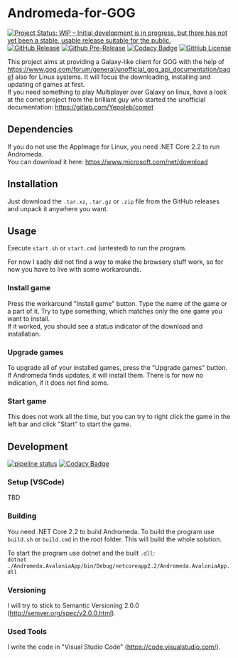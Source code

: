 # Andromeda-for-GOG
[![Project Status: WIP – Initial development is in progress, but there has not yet been a stable, usable release suitable for the public.](http://www.repostatus.org/badges/latest/active.svg)](http://www.repostatus.org/#active)
[![GitHub Release](https://img.shields.io/github/release/NicoVIII/Andromeda-for-GOG.svg)](https://github.com/NicoVIII/Andromeda-for-GOG/releases/latest)
[![Github Pre-Release](https://img.shields.io/github/release/NicoVIII/Andromeda-for-GOG/all.svg?label=prerelease)](https://github.com/NicoVIII/Andromeda-for-GOG/releases)
[![Codacy Badge](https://api.codacy.com/project/badge/Grade/6264734ca94e494c87a6420a56aa4ebf)](https://www.codacy.com/app/NicoVIII/Andromeda-for-GOG?utm_source=gitlab.com&amp;utm_medium=referral&amp;utm_content=NicoVIII/Andromeda-for-GOG&amp;utm_campaign=Badge_Grade)
[![GitHub License](https://img.shields.io/badge/license-MIT-blue.svg)](https://raw.githubusercontent.com/NicoVIII/Andromeda-for-GOG/master/LICENSE)

This project aims at providing a Galaxy-like client for GOG with the help of https://www.gog.com/forum/general/unofficial_gog_api_documentation/page1 also for Linux systems. It will focus the downloading, installing and updating of games at first.  
If you need something to play Multiplayer over Galaxy on linux, have a look at the comet project from the brilliant guy who started the unofficial documentation:
https://gitlab.com/Yepoleb/comet

## Dependencies
If you do not use the AppImage for Linux, you need .NET Core 2.2 to run Andromeda.  
You can download it here: https://www.microsoft.com/net/download

## Installation
Just download the `.tar.xz`, `.tar.gz` or `.zip` file from the GitHub releases and unpack it anywhere you want.

## Usage
Execute `start.sh` or `start.cmd` (untested) to run the program.

For now I sadly did not find a way to make the browsery stuff work, so for now you have to live with some workarounds.

### Install game
Press the workaround "Install game" button. Type the name of the game or a part of it. Try to type something, which matches only the one game you want to install.  
If it worked, you should see a status indicator of the download and installation.

### Upgrade games
To upgrade all of your installed games, press the "Upgrade games" button. If Andromeda finds updates, it will install them. There is for now no indication, if it does not find some.

### Start game
This does not work all the time, but you can try to right click the game in the left bar and click "Start" to start the game.

## Development
[![pipeline status](https://gitlab.com/NicoVIII/Andromeda-for-GOG/badges/develop/pipeline.svg)](https://gitlab.com/NicoVIII/Andromeda-for-GOG/commits/develop)
[![Codacy Badge](https://api.codacy.com/project/badge/Grade/6264734ca94e494c87a6420a56aa4ebf?branch=develop)](https://www.codacy.com/app/NicoVIII/Andromeda-for-GOG?utm_source=gitlab.com&amp;utm_medium=referral&amp;utm_content=NicoVIII/Andromeda-for-GOG&amp;utm_campaign=Badge_Grade)

### Setup (VSCode)
TBD

### Building
You need .NET Core 2.2 to build Andromeda.
To build the program use `build.sh` or `build.cmd` in the root folder. This will build the whole solution.

To start the program use dotnet and the built `.dll`:  
`dotnet ./Andromeda.AvaloniaApp/bin/Debug/netcoreapp2.2/Andromeda.AvaloniaApp.dll`

### Versioning
I will try to stick to Semantic Versioning 2.0.0 (http://semver.org/spec/v2.0.0.html).

### Used Tools
I write the code in "Visual Studio Code" (https://code.visualstudio.com/).
